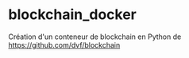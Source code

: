 # blockchain_docker
Création d'un conteneur de blockchain en Python de https://github.com/dvf/blockchain
